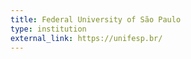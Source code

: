 ```yaml
---
title: Federal University of São Paulo
type: institution
external_link: https://unifesp.br/
---
```

